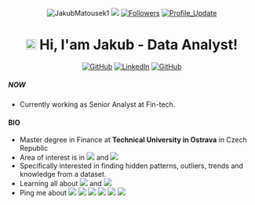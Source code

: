 
</p> 
<p align="center"> 
    <img src="https://komarev.com/ghpvc/?username=JakubMatousek1" alt="JakubMatousek1"/>       
    <!--<a href="https://github.com/JakubMatousek1?tab=repositories" target="_blank"><img src="https://badges.pufler.dev/repos/JakubMatousek1" alt="Repos"/></a>--> 
    <!--<img src="https://badges.pufler.dev/years/JakubMatousek1" alt="Active_Years"/>-->  
    <!--<a href="https://github.com/JakubMatousek1" target="_blank"><img src="https://badges.pufler.dev/commits/monthly/JakubMatousek1" alt="commits"/>--> 
    <a href="https://github.com/JakubMatousek1/JakubMatousek1/pulse" alt="Activity"><img src="https://img.shields.io/github/commit-activity/m/JakubMatousek1/bio" /></a>
    <a href="https://github.com/JakubMatousek1?tab=followers"><img alt="Followers" src="https://img.shields.io/github/followers/JakubMatousek1?color=4C1&logo=github"></a>
    <a href="https://github.com/JakubMatousek1/JakubMatousek1" target="_blank"><img alt="Profile_Update" src="https://img.shields.io/github/last-commit/JakubMatousek1/bio?label=Profile%20update&style=fflat-square"></a>
    <!--<a href="https://github.com/JakubMatousek1" target="_blank"><img alt="milaan9" src="https://badges.pufler.dev/visits/JakubMatousek1/JakubMatousek1?logo=GitHub&label=visits&color=success&logoColor=white&style=flat-square"/></a>-->
    <!--<img src="https://badges.pufler.dev/gists/JakubMatousek1" alt="milaan9"/>-->
    <!--<img src="https://readme-jokes.vercel.app/api" alt="milaan9"/>-->
</p> 



<h1 align="center"> 
    <img src="https://media.giphy.com/media/hvRJCLFzcasrR4ia7z/giphy.gif" width="21"></a> Hi, I'am Jakub - Data Analyst!
</h1> 


<p align="center">   

</p> 
<p align="center"> 
    <a href="https://github.com/JakubMatousek1" target="_blank"><img alt="GitHub" src="https://img.shields.io/badge/-@JakubMatousek1-181717?style=flat-square&logo=GitHub&logoColor=white"></a>
    <a href="https://www.linkedin.com/in/matousekjakub1" target="_blank"><img alt="LinkedIn" src="https://img.shields.io/badge/-JakubMatousek-0077B5?style=flat-square&logo=Linkedin&logoColor=white"></a>    
    <a href="mailto:matousek.jakub.1@gmail.com" target="_blank"><img alt="GitHub" src="https://img.shields.io/badge/-matousek.jakub.1@gmail.com-c14438?style=flat-square&logo=Gmail&logoColor=white"></a>
    
    
 ##### NOW
- Currently working as Senior Analyst at Fin-tech.

#### BIO

- Master degree in Finance at **Technical University in Ostrava** in Czech Republic
- Area of interest is in <img src="https://img.shields.io/badge/-data%20analysis-green"> and <img src="https://img.shields.io/badge/-data%20vizualizaiton-blue">
- Specifically interested in finding hidden patterns, outliers, trends and knowledge from a dataset.
- Learning all about <img src="https://img.shields.io/badge/-python-blueviolet"> and <img src="https://img.shields.io/badge/data modeling-008080">
- Ping me about <img src="https://img.shields.io/badge/-SQL-purple"> <img src="https://img.shields.io/badge/-AWS Redshift-blue"> <img src="https://img.shields.io/badge/-AWS S3-orange"> <img src="https://img.shields.io/badge/-ETL-blue"> <img src="https://img.shields.io/badge/-AB Test-green"> <img src="https://img.shields.io/badge/QlikSense-008080">


   
  

